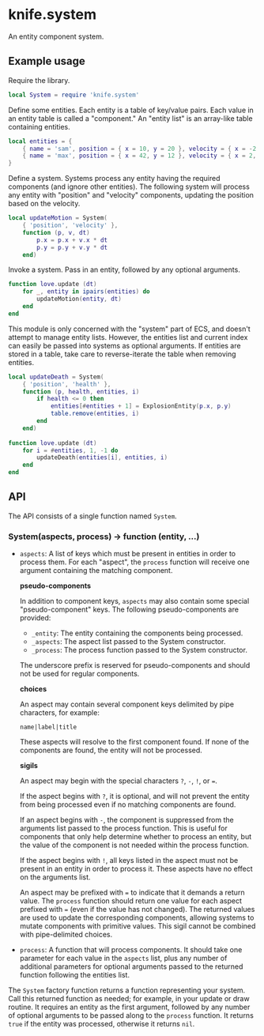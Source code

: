 # knife.system

An entity component system.

## Example usage

Require the library.

```lua
local System = require 'knife.system'
```

Define some entities. Each entity is a table of key/value pairs. Each value in an entity table is called a "component." An "entity list" is an array-like table containing entities.

```lua
local entities = {
    { name = 'sam', position = { x = 10, y = 20 }, velocity = { x = -2, y = 4 } },
    { name = 'max', position = { x = 42, y = 12 }, velocity = { x = 2, y = -4 } },
}
```

Define a system. Systems process any entity having the required components (and ignore other entities). The following system will process any entity with "position" and "velocity" components, updating the position based on the velocity. 

```lua
local updateMotion = System(
    { 'position', 'velocity' },
    function (p, v, dt)
        p.x = p.x + v.x * dt
        p.y = p.y + v.y * dt
    end)
```

Invoke a system. Pass in an entity, followed by any optional arguments.

```lua
function love.update (dt)
    for _, entity in ipairs(entities) do
        updateMotion(entity, dt)
    end
end
```

This module is only concerned with the "system" part of ECS, and doesn't
attempt to manage entity lists. However, the entities list and current index
can easily be passed into systems as optional arguments. If entities are stored
in a table, take care to reverse-iterate the table when removing entities.

```lua
local updateDeath = System(
    { 'position', 'health' },
    function (p, health, entities, i)
        if health <= 0 then
            entities[#entities + 1] = ExplosionEntity(p.x, p.y)
            table.remove(entities, i)
        end
    end)
    
function love.update (dt)
    for i = #entities, 1, -1 do
        updateDeath(entities[i], entities, i)
    end
end
```

## API

The API consists of a single function named `System`.

### System(aspects, process) -> function (entity, ...)

- `aspects`: A list of keys which must be present in entities in order to
  process them. For each "aspect", the `process` function will receive one
  argument containing the matching component.

  **pseudo-components**

  In addition to component keys, `aspects` may also contain some special
  "pseudo-component" keys. The following pseudo-components are provided:

  - `_entity`: The entity containing the components being processed.
  - `_aspects`: The aspect list passed to the System constructor.
  - `_process`: The process function passed to the System constructor.
  
  The underscore prefix is reserved for pseudo-components and should not
  be used for regular components.

  **choices**

  An aspect may contain several component keys delimited by pipe characters,
  for example:

  `name|label|title`

  These aspects will resolve to the first component found. If none of the
  components are found, the entity will not be processed.

  **sigils**

  An aspect may begin with the special characters `?`, `-`, `!`, or `=`.

  If the aspect begins with `?`, it is optional, and will not prevent the
  entity from being processed even if no matching components are found.

  If an aspect begins with `-`, the component is suppressed from the arguments
  list passed to the process function. This is useful for components that only
  help determine whether to process an entity, but the value of the component
  is not needed within the process function.

  If the aspect begins with `!`, all keys listed in the aspect must not be
  present in an entity in order to process it. These aspects have no effect
  on the arguments list.
  
  An aspect may be prefixed with `=` to indicate that it demands a return value.
  The `process` function should return one value for each aspect prefixed with
  `=` (even if the value has not changed). The returned values are used to
  update the corresponding components, allowing systems to mutate components
  with primitive values. This sigil cannot be combined with pipe-delimited
  choices.

- `process`: A function that will process components. It should take one
  parameter for each value in the `aspects` list, plus any number of additional
  parameters for optional arguments passed to the returned function following
  the entities list.

The `System` factory function returns a function representing your system.
Call this returned function as needed; for example, in your update or draw
routine. It requires an entity as the first argument, followed by any
number of optional arguments to be passed along to the `process` function.
It returns `true` if the entity was processed, otherwise it returns `nil`.

